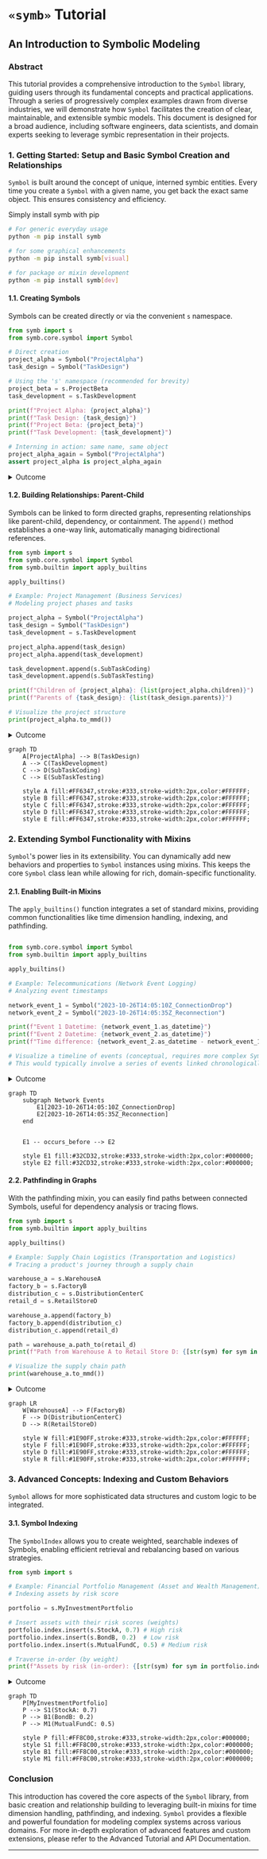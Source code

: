 # `«symb»` Tutorial
## An Introduction to Symbolic Modeling

### Abstract

This tutorial provides a comprehensive introduction to the `Symbol` library, guiding users through its fundamental concepts and practical applications. Through a series of progressively complex examples drawn from diverse industries, we will demonstrate how `Symbol` facilitates the creation of clear, maintainable, and extensible symbic models. This document is designed for a broad audience, including software engineers, data scientists, and domain experts seeking to leverage symbic representation in their projects.

### 1. Getting Started: Setup and Basic Symbol Creation and Relationships

`Symbol` is built around the concept of unique, interned symbic entities. Every time you create a `Symbol` with a given name, you get back the exact same object. This ensures consistency and efficiency.

Simply install symb with pip
```bash
# For generic everyday usage
python -m pip install symb

# for some graphical enhancements
python -m pip install symb[visual]

# for package or mixin development 
python -m pip install symb[dev]
```

#### 1.1. Creating Symbols

Symbols can be created directly or via the convenient `s` namespace.

```python
from symb import s
from symb.core.symbol import Symbol

# Direct creation
project_alpha = Symbol("ProjectAlpha")
task_design = Symbol("TaskDesign")

# Using the 's' namespace (recommended for brevity)
project_beta = s.ProjectBeta
task_development = s.TaskDevelopment

print(f"Project Alpha: {project_alpha}")
print(f"Task Design: {task_design}")
print(f"Project Beta: {project_beta}")
print(f"Task Development: {task_development}")

# Interning in action: same name, same object
project_alpha_again = Symbol("ProjectAlpha")
assert project_alpha is project_alpha_again
```
<details>
<summary>Outcome</summary>

```text
Project Alpha: <Symbol: ProjectAlpha>
Task Design: <Symbol: TaskDesign>
Project Beta: <Symbol: ProjectBeta>
Task Development: <Symbol: TaskDevelopment>
```
</details>

#### 1.2. Building Relationships: Parent-Child

Symbols can be linked to form directed graphs, representing relationships like parent-child, dependency, or containment. The `append()` method establishes a one-way link, automatically managing bidirectional references.

```python
from symb import s
from symb.core.symbol import Symbol
from symb.builtin import apply_builtins

apply_builtins()

# Example: Project Management (Business Services)
# Modeling project phases and tasks

project_alpha = Symbol("ProjectAlpha")
task_design = Symbol("TaskDesign")
task_development = s.TaskDevelopment

project_alpha.append(task_design)
project_alpha.append(task_development)

task_development.append(s.SubTaskCoding)
task_development.append(s.SubTaskTesting)

print(f"Children of {project_alpha}: {list(project_alpha.children)}")
print(f"Parents of {task_design}: {list(task_design.parents)}")

# Visualize the project structure
print(project_alpha.to_mmd())
```
<details>
<summary>Outcome</summary>

```text
Children of <Symbol: ProjectAlpha>: [<Symbol: TaskDesign>, <Symbol: TaskDevelopment>]
Parents of <Symbol: TaskDesign>: [<Symbol: ProjectAlpha>]
graph TD
    ProjectAlpha --> TaskDesign
    ProjectAlpha --> TaskDevelopment
    TaskDevelopment --> SubTaskCoding
    TaskDevelopment --> SubTaskTesting
```
</details>

```mermaid
graph TD
    A[ProjectAlpha] --> B(TaskDesign)
    A --> C(TaskDevelopment)
    C --> D(SubTaskCoding)
    C --> E(SubTaskTesting)

    style A fill:#FF6347,stroke:#333,stroke-width:2px,color:#FFFFFF;
    style B fill:#FF6347,stroke:#333,stroke-width:2px,color:#FFFFFF;
    style C fill:#FF6347,stroke:#333,stroke-width:2px,color:#FFFFFF;
    style D fill:#FF6347,stroke:#333,stroke-width:2px,color:#FFFFFF;
    style E fill:#FF6347,stroke:#333,stroke-width:2px,color:#FFFFFF;
```

### 2. Extending Symbol Functionality with Mixins

`Symbol`'s power lies in its extensibility. You can dynamically add new behaviors and properties to `Symbol` instances using mixins. This keeps the core `Symbol` class lean while allowing for rich, domain-specific functionality.

#### 2.1. Enabling Built-in Mixins

The `apply_builtins()` function integrates a set of standard mixins, providing common functionalities like time dimension handling, indexing, and pathfinding.

```python

from symb.core.symbol import Symbol
from symb.builtin import apply_builtins

apply_builtins()

# Example: Telecommunications (Network Event Logging)
# Analyzing event timestamps

network_event_1 = Symbol("2023-10-26T14:05:10Z_ConnectionDrop")
network_event_2 = Symbol("2023-10-26T14:05:35Z_Reconnection")

print(f"Event 1 Datetime: {network_event_1.as_datetime}")
print(f"Event 2 Datetime: {network_event_2.as_datetime}")
print(f"Time difference: {network_event_2.as_datetime - network_event_1.as_datetime}")

# Visualize a timeline of events (conceptual, requires more complex Symbol relationships)
# This would typically involve a series of events linked chronologically.
```
<details>
<summary>Outcome</summary>

```text
Event 1 Datetime: 2023-10-26 14:05:10
Event 2 Datetime: 2023-10-26 14:05:35
Time difference: 0:00:25
```
</details>

```mermaid
graph TD
    subgraph Network Events
        E1[2023-10-26T14:05:10Z_ConnectionDrop]
        E2[2023-10-26T14:05:35Z_Reconnection]
    end


    E1 -- occurs_before --> E2

    style E1 fill:#32CD32,stroke:#333,stroke-width:2px,color:#000000;
    style E2 fill:#32CD32,stroke:#333,stroke-width:2px,color:#000000;
```
#### 2.2. Pathfinding in Graphs

With the pathfinding mixin, you can easily find paths between connected Symbols, useful for dependency analysis or tracing flows.

```python
from symb import s
from symb.builtin import apply_builtins

apply_builtins()

# Example: Supply Chain Logistics (Transportation and Logistics)
# Tracing a product's journey through a supply chain

warehouse_a = s.WarehouseA
factory_b = s.FactoryB
distribution_c = s.DistributionCenterC
retail_d = s.RetailStoreD

warehouse_a.append(factory_b)
factory_b.append(distribution_c)
distribution_c.append(retail_d)

path = warehouse_a.path_to(retail_d)
print(f"Path from Warehouse A to Retail Store D: {[str(sym) for sym in path]}")

# Visualize the supply chain path
print(warehouse_a.to_mmd())
```
<details>
<summary>Outcome</summary>

```text
Path from Warehouse A to Retail Store D: ['<Symbol: WarehouseA>', '<Symbol: FactoryB>', '<Symbol: DistributionCenterC>', '<Symbol: RetailStoreD>']
graph TD
    WarehouseA --> FactoryB
    FactoryB --> DistributionCenterC
    DistributionCenterC --> RetailStoreD
```
</details>

```mermaid
graph LR
    W[WarehouseA] --> F(FactoryB)
    F --> D(DistributionCenterC)
    D --> R(RetailStoreD)

    style W fill:#1E90FF,stroke:#333,stroke-width:2px,color:#FFFFFF; 
    style F fill:#1E90FF,stroke:#333,stroke-width:2px,color:#FFFFFF; 
    style D fill:#1E90FF,stroke:#333,stroke-width:2px,color:#FFFFFF; 
    style R fill:#1E90FF,stroke:#333,stroke-width:2px,color:#FFFFFF; 
```

### 3. Advanced Concepts: Indexing and Custom Behaviors

`Symbol` allows for more sophisticated data structures and custom logic to be integrated.

#### 3.1. Symbol Indexing

The `SymbolIndex` allows you to create weighted, searchable indexes of Symbols, enabling efficient retrieval and rebalancing based on various strategies.

```python
from symb import s

# Example: Financial Portfolio Management (Asset and Wealth Management)
# Indexing assets by risk score

portfolio = s.MyInvestmentPortfolio

# Insert assets with their risk scores (weights)
portfolio.index.insert(s.StockA, 0.7) # High risk
portfolio.index.insert(s.BondB, 0.2)  # Low risk
portfolio.index.insert(s.MutualFundC, 0.5) # Medium risk

# Traverse in-order (by weight)
print(f"Assets by risk (in-order): {[str(sym) for sym in portfolio.index.traverse()]}")

```
<details>
<summary>Outcome</summary>

```text
Assets by risk (in-order): ['<Symbol: BondB>', '<Symbol: MutualFundC>', '<Symbol: StockA>']
```
</details>

```mermaid
graph TD
    P[MyInvestmentPortfolio]
    P --> S1(StockA: 0.7)
    P --> B1(BondB: 0.2)
    P --> M1(MutualFundC: 0.5)

    style P fill:#FF8C00,stroke:#333,stroke-width:2px,color:#000000;
    style S1 fill:#FF8C00,stroke:#333,stroke-width:2px,color:#000000;
    style B1 fill:#FF8C00,stroke:#333,stroke-width:2px,color:#000000;
    style M1 fill:#FF8C00,stroke:#333,stroke-width:2px,color:#000000;
```

### Conclusion

This introduction has covered the core aspects of the `Symbol` library, from basic creation and relationship building to leveraging built-in mixins for time dimension handling, pathfinding, and indexing. `Symbol` provides a flexible and powerful foundation for modeling complex systems across various domains. For more in-depth exploration of advanced features and custom extensions, please refer to the Advanced Tutorial and API Documentation.

---
